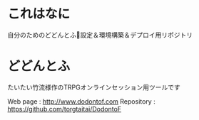 # これはなに

自分のためのどどんとふ設定＆環境構築＆デプロイ用リポジトリ

# どどんとふ

たいたい竹流様作のTRPGオンラインセッション用ツールです

Web page : http://www.dodontof.com
Repository : https://github.com/torgtaitai/DodontoF
